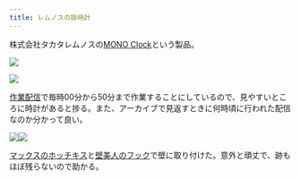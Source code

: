 ```yaml
---
title: レムノスの掛時計
---
```

株式会社タカタレムノスの[MONO Clock](https://www.amazon.co.jp/dp/B004UIT8BK)という製品。

![](https://lh6.googleusercontent.com/NbaYGo-twETNvfOwfDthgVrVomy3uFtPytkeL4XKdZl8hO3R_-kNmaG3TNOwtUAGaYtQWiUJcsCu53ZMANrEAbB2w6JgqsD88ZsAX--wRS2qMbjAr-pEoG1dfjt_V4lp96mxx8vi2lOy8RwWng)

![](https://lh3.googleusercontent.com/RKt8dPJs75lUKAmMdHEKGaxyiVtiVCZV61AMRd8CCVMNcFrwzsKUVmoB8xVgf9wn6yUzqfV6kS9S3L_TlPzkJ-s_JAXdM2rsDMlfI5VRwG4balyixb4mcHw4Vdz-VXBtxnLywRDGlRm5GVcPuQ)

[作業配信](https://www.youtube.com/channel/UC5s-KpSDGzxWPWNv94PnJHw)で毎時00分から50分まで作業することにしているので、見やすいところに時計があると捗る。また、アーカイブで見返すときに何時頃に行われた配信なのか分かって良い。

![](https://lh6.googleusercontent.com/Iz4Kfqc4CiXN8jroO5_ZX6_MlXaSLFnyZnZflsO0uZF3910N11Xc79DotvNILLTzJ1pW2lwGurpOglmrjtDmBdbiv3JVUVHnYuGVnJSxEnDx-eZB6BZtQoXY7LQJGjnnzGJsDvSt1g5g8nm1nA)![](https://lh4.googleusercontent.com/Opr_WDIqbuYvMsZaO-kP3I8PAqHgUhu7yTxpcKsXk-uWo_7rcO0v1TcT8298Z6GSyajd_nav8F971xcDe6_vDDvG9KxlYrdxXDoblAqrQTqLdzuaY9N9oBpU2Sq17_OOwf3sa3sbul2BL0laKA)

[マックスのホッチキス](https://www.amazon.co.jp/dp/B000O9WRWG)と[壁美人のフック](https://www.amazon.co.jp/dp/B00CU78TDG)で壁に取り付けた。意外と頑丈で、跡もほぼ残らないので助かる。
